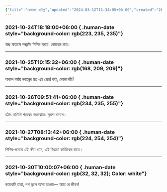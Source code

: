 ```yaml
---
{"title":"হেমন্তের হাইকু","updated":"2024-03-12T11:34:05+06:00","created":"2021-10-24T18:18:00+06:00","latitude":23.79045761,"longitude":90.40742353,"altitude":-39.7199,"dg-publish":true,"dg-permalink":"writings/creative/poems/haikus-of-fall","tags":["haiku","কবিতা"],"location":"বাড্ডা, ঢাকা","dg-note-icon":3,"dgSlider":true,"dg-path":"Writings/Creative/Poems/হেমন্তের হাইকু.md","permalink":"/writings/creative/poems/haikus-of-fall/","dgPassFrontmatter":true,"noteIcon":3}
---
```


### 2021-10-24T18:18:00+06:00 { .human-date style="background-color: rgb(223, 235, 235)"}
স্বচ্ছ বাতাসে
শঙ্খচাঁদ শিশির ঝরায়:
হেমন্তের রাত।

---
### 2021-10-25T10:15:32+06:00 { .human-date style="background-color: rgb(168, 209, 209)"}
অকাল বর্ষায়
নবান্নের মত এই প্রেম!
কই, কোজাগরী?

---
### 2021-10-26T09:51:41+06:00 { .human-date style="background-color: rgb(234, 235, 255)"}
হঠাৎ অতিথি
শহরের সঙ্ঘারামে:
সুমন্দ বাতাস।

---
### 2021-10-27T08:13:42+06:00 { .human-date style="background-color: rgb(224, 254, 254)"}
শিশির-জনমে
এই ক্ষীণ ধ্যান, এই স্নিগ্ধতা
কার্তিকের রাতে।

---
### 2021-10-30T10:00:07+06:00 { .human-date style="background-color: rgb(32, 32, 32); Color: white"}
কয়েকটি তারা,
পথ ভুলে আসা হাওয়া—
আহা রে জীবন!